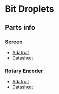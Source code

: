 # Bit Droplets

## Parts info
  ### Screen
  - [Adafruit](https://www.adafruit.com/product/326)
  - [Datasheet](https://cdn-shop.adafruit.com/datasheets/SSD1306.pdf)
    
  ### Rotary Encoder
  - [Adafruit](https://www.adafruit.com/product/377)
  - [Datasheet](https://cdn-shop.adafruit.com/datasheets/pec11.pdf)

